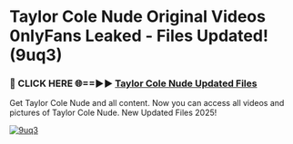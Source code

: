# Taylor Cole Nude Original Videos 0nlyFans Leaked - Files Updated! (9uq3)

<h3>🔴 CLICK HERE 🌐==►► <a href="https://tinyurl.com/5h6xmrr3" rel="nofollow">Taylor Cole Nude Updated Files</a></h3>

Get Taylor Cole Nude and all content. Now you can access all videos and pictures of Taylor Cole Nude. New Updated Files 2025!

[![9uq3](https://i.imgur.com/KVD873Z.gif)](https://tinyurl.com/5h6xmrr3)
